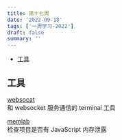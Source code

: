 ```yaml
---
title: 第十七周
date: '2022-09-18'
tags: ['一周学习-2022']
draft: false
summary: ''
---
```


- [工具](#工具)

## 工具

[websocat](https://github.com/vi/websocat)  
和 websocket 服务通信的 terminal 工具

[memlab](https://github.com/facebookincubator/memlab)  
检查项目是否有 JavaScript 内存泄露
